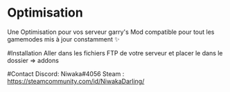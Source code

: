 # Optimisation
Une Optimisation pour vos serveur garry's Mod compatible pour tout les gamemodes mis à jour constamment ✨

#Installation
Aller dans les fichiers FTP de votre serveur et placer le dans le dossier => addons

#Contact
Discord: Niwaka#4056
Steam : https://steamcommunity.com/id/NiwakaDarling/
